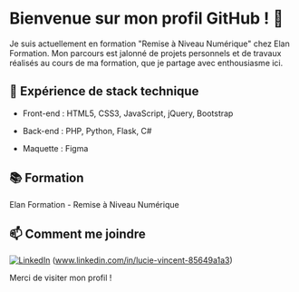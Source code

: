 # Bienvenue sur mon profil GitHub ! 👋

Je suis actuellement en formation "Remise à Niveau Numérique" chez Elan Formation.
Mon parcours est jalonné de projets personnels et de travaux réalisés au cours de ma formation, que je partage avec enthousiasme ici.

## 🚀 Expérience de stack technique

- Front-end : HTML5, CSS3, JavaScript, jQuery, Bootstrap
* Back-end : PHP, Python, Flask, C#
+ Maquette : Figma

## 📚 Formation

Elan Formation - Remise à Niveau Numérique

## 📫 Comment me joindre

[![LinkedIn](https://img.shields.io/badge/-LinkedIn-blue?style=flat-square&logo=linkedin)](https://www.linkedin.com/in/lucie-vincent-85649a1a3) (www.linkedin.com/in/lucie-vincent-85649a1a3) 


Merci de visiter mon profil !
